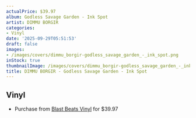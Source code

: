 ```yaml
---
actualPrice: $39.97
album: Godless Savage Garden - Ink Spot
artist: DIMMU BORGIR
categories:
- Vinyl
date: '2025-09-29T05:51:53'
draft: false
images:
- /images/covers/dimmu_borgir-godless_savage_garden_-_ink_spot.png
inStock: true
thumbnailImage: /images/covers/dimmu_borgir-godless_savage_garden_-_ink_spot-thumb.png
title: DIMMU BORGIR - Godless Savage Garden - Ink Spot
---
```


## Vinyl
* Purchase from [Blast Beats Vinyl](https://blastbeatsvinyl.com/products/dimmu-borgir-godless-savage-garden-ink-spot-vinyl-lp) for $39.97
